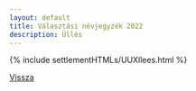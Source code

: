```yaml
---
layout: default
title: Választási névjegyzék 2022
description: Üllés
---
```


{% include settlementHTMLs/UUXllees.html %}

[Vissza](./)
